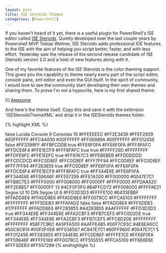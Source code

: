 ```yaml
---
layout: post
title: ISE Steroids Themes
categories: [Powershell]
---
```


[Steroids]: http://www.powertheshell.com/isesteroids/
[Awesome]: /assets/media/AwesomeTheme.png "The Awesome Theme"

If you haven't heard of it yet, there is a useful plugin for PowerShell's ISE editor called [ISE Steroids][Steroids]. Quietly developed over the last couple years by Powershell MVP Tobias Weltner, ISE Steroids adds professional IDE features to the ISE with the aim of helping you script better, faster, and with less effort. Yesterday saw the release of the second release candidate of ISE Steroids version 2.0 and a host of new features along with it.

One of my favorite features of the ISE Steroids is the color theming support. This gives you the capability to theme nearly every part of the script editor, console pane, xml editor and even the GUI itself. In the spirit of community, I would love to see the community start developing their own themes and sharing them. To prove I'm not a hypocrite, here is my first shared theme:

![] [Awesome]

And here's the theme itself. Copy this and save it with the extension 'ISESteroidsThemeXML' and drop it in the ISESteroids themes folder.

{% highlight XML %}
<?xml version="1.0"?>
<ColorOptions xmlns:xsd="http://www.w3.org/2001/XMLSchema" xmlns:xsi="http://www.w3.org/2001/XMLSchema-instance">
  <ShareFontForConsole>false</ShareFontForConsole>
  <ScriptPaneFontFamily>Lucida Console</ScriptPaneFontFamily>
  <ScriptPaneFontSize>9</ScriptPaneFontSize>
  <ConsolePaneFontFamily>Consolas</ConsolePaneFontFamily>
  <ConsolePaneFontSize>10</ConsolePaneFontSize>
  <ConsolePaneForegroundColor>#FFEEEEEC</ConsolePaneForegroundColor>
  <ConsolePaneBackgroundColor>#FF2E3436</ConsolePaneBackgroundColor>
  <ConsolePaneErrorForegroundColor>#FFEF2929</ConsolePaneErrorForegroundColor>
  <ConsolePaneErrorBackgroundColor>#00FFFFFF</ConsolePaneErrorBackgroundColor>
  <ConsolePaneWarningForegroundColor>#FFC4A000</ConsolePaneWarningForegroundColor>
  <ConsolePaneWarningBackgroundColor>#00FFFFFF</ConsolePaneWarningBackgroundColor>
  <ConsolePaneVerboseForegroundColor>#FF06989A</ConsolePaneVerboseForegroundColor>
  <ConsolePaneVerboseBackgroundColor>#00FFFFFF</ConsolePaneVerboseBackgroundColor>
  <ScriptPaneBackgroundColor>#FF012456</ScriptPaneBackgroundColor>
  <CapitalizeMainMenuHeaders>false</CapitalizeMainMenuHeaders>
  <ActiveSelection>#FF3399FF</ActiveSelection>
  <InactiveSelection>#FFBFCDDB</InactiveSelection>
  <MenuBarMonochrome>true</MenuBarMonochrome>
  <MenuBarColor1>#FFE6F0FA</MenuBarColor1>
  <MenuBarColor2>#FFE6F0FA</MenuBarColor2>
  <MenuBarColor3>#FFF8FAFC</MenuBarColor3>
  <MenuBarColor4>#FFDCE6F4</MenuBarColor4>
  <MenuBarColor5>#FFE1ECF9</MenuBarColor5>
  <MenuBarColor6>#FFF8FAFC</MenuBarColor6>
  <ScriptSquareTabs>true</ScriptSquareTabs>
  <ScriptSelectedMonochrome>true</ScriptSelectedMonochrome>
  <ScriptSelectedColor1>#FFFFF29D</ScriptSelectedColor1>
  <ScriptSelectedColor2>#FFFFFFFF</ScriptSelectedColor2>
  <ScriptSelectedColor3>#FFDFE9FC</ScriptSelectedColor3>
  <ScriptSelectedColor4>#FFE1EEFC</ScriptSelectedColor4>
  <ScriptUnselectedMonochrome>true</ScriptUnselectedMonochrome>
  <ScriptUnselectedColor1>#FF97A7C3</ScriptUnselectedColor1>
  <ScriptUnselectedColor2>#FFEBEBEB</ScriptUnselectedColor2>
  <ScriptUnselectedColor3>#FFDDDDDD</ScriptUnselectedColor3>
  <ScriptUnselectedColor4>#FFCDCDCD</ScriptUnselectedColor4>
  <ToolbarOverflowButtonBackground>#FFC0D8EF</ToolbarOverflowButtonBackground>
  <ToolbarOverflowButtonBackgroundForRunCode>#FFC0D8EF</ToolbarOverflowButtonBackgroundForRunCode>
  <ToolbarOverflowButtonBackgroundForDebugger>#FFF7FF94</ToolbarOverflowButtonBackgroundForDebugger>
  <ToolbarGroupBackground>#FFC0D8EF</ToolbarGroupBackground>
  <ToolbarGroupBackgroundForRunCode>#FFC0D8EF</ToolbarGroupBackgroundForRunCode>
  <ToolbarGroupBackgroundForDebugger>#FFF7FF94</ToolbarGroupBackgroundForDebugger>
  <RunspaceBarBackground>#FF283855</RunspaceBarBackground>
  <ScriptExpanderMonochrome>true</ScriptExpanderMonochrome>
  <ScriptExpanderColor1>#FFC0D8EF</ScriptExpanderColor1>
  <ScriptExpanderColor2>#FFE6F0FA</ScriptExpanderColor2>
  <ScriptExpanderColor3>#FFE6F0FA</ScriptExpanderColor3>
  <ScriptExpanderColor4>#FFDCE6F4</ScriptExpanderColor4>
  <ScriptExpanderColor5>#FFE1ECF9</ScriptExpanderColor5>
  <ScriptExpanderColor6>#FFF8FAFC</ScriptExpanderColor6>
  <EditorTabControlMonochrome>true</EditorTabControlMonochrome>
  <EditorTabControlColor1>#FF344E6E</EditorTabControlColor1>
  <EditorTabControlColor2>#FFE6F0FA</EditorTabControlColor2>
  <EditorTabControlBackground>#FF344E6E</EditorTabControlBackground>
  <DebuggerMarginUnsavedScript>#FF59646F</DebuggerMarginUnsavedScript>
  <DebuggerMarginSavedScript>#FF557299</DebuggerMarginSavedScript>
  <DebuggerMarginDebuggerActive>#FFE1A200</DebuggerMarginDebuggerActive>
  <DebuggerMarginDebuggerActiveBackground>#FF000000</DebuggerMarginDebuggerActiveBackground>
  <CurrentLineAdornmentBorder>#0047E7C1</CurrentLineAdornmentBorder>
  <CurrentLineAdornmentFill>#FFB8C7E3</CurrentLineAdornmentFill>
  <SquiggleSyntaxError>#FFFF0000</SquiggleSyntaxError>
  <SquiggleMinorWarning>#FF008000</SquiggleMinorWarning>
  <SquiggleCriticalWarning>#FF0000FF</SquiggleCriticalWarning>
  <SquiggleOtherWarning>#FFFF0000</SquiggleOtherWarning>
  <TrackChangesBeforeSave>#FFDAA520</TrackChangesBeforeSave>
  <TrackChangesAfterSave>#FF2E8B57</TrackChangesAfterSave>
  <TrackRevertedChanges>#FF0000FF</TrackRevertedChanges>
  <LineNumberMarginSize>13</LineNumberMarginSize>
  <LineNumberMarginForegroundColor>#4CF0F0F0</LineNumberMarginForegroundColor>
  <LineNumberMarginSelectedForegroundColor>#B4FFCD72</LineNumberMarginSelectedForegroundColor>
  <LineNumberMarginFunctionForegroundColor>#FF008000</LineNumberMarginFunctionForegroundColor>
  <LineNumberMarginCurrentForegroundColor>#FFFFAE21</LineNumberMarginCurrentForegroundColor>
  <LineNumberMarginFontFamily>Segoe UI</LineNumberMarginFontFamily>
  <FunctionReferenceSize>10</FunctionReferenceSize>
  <FunctionReferenceFontFamily>DIN</FunctionReferenceFontFamily>
  <SnippetFontFamily>Segoe UI</SnippetFontFamily>
  <SnippetFontSize>8</SnippetFontSize>
  <FunctionReferenceInactive>#FFD3D3D3</FunctionReferenceInactive>
  <FunctionReferenceActive>#FFFFE100</FunctionReferenceActive>
  <FunctionReferenceHoverBackground>#6433EBBF</FunctionReferenceHoverBackground>
  <SnippetHeader>#FFADD8E6</SnippetHeader>
  <SnippetDescription>#FFADD8E6</SnippetDescription>
  <SnippetBorder>#FFADD8E6</SnippetBorder>
  <StatusBarBackgroundInactive>#FF0079CC</StatusBarBackgroundInactive>
  <StatusBarBackgroundActive>#FFCA5100</StatusBarBackgroundActive>
  <StatusBarForegroundColorActive>#FFFFFFFF</StatusBarForegroundColorActive>
  <StatusBarForegroundColorInactive>#FFFFFFFF</StatusBarForegroundColorInactive>
  <StatusBarHyperlinkDefaultColor>#FFF5DEB3</StatusBarHyperlinkDefaultColor>
  <StatusBarHyperlinkHoverColor>#FFFAFAD2</StatusBarHyperlinkHoverColor>
  <StatusBarHyperlinkUnderlineAlways>false</StatusBarHyperlinkUnderlineAlways>
  <StatusBarHyperlinkUnderlineOnHover>false</StatusBarHyperlinkUnderlineOnHover>
  <CollapsedTextColor>#FFADD8E6</CollapsedTextColor>
  <CollapseBarColor>#FFF5DEB3</CollapseBarColor>
  <CollapseSelectionBackground>#17FFFFFF</CollapseSelectionBackground>
  <CollapseSquareBackground>#FFADD8E6</CollapseSquareBackground>
  <FunctionComboCollapsedFill>#FF283855</FunctionComboCollapsedFill>
  <FunctionComboExpandedFill>#A4283855</FunctionComboExpandedFill>
  <FunctionComboForeground>#AAFFFFFF</FunctionComboForeground>
  <FunctionComboForegroundStatic>#FFD3D3D3</FunctionComboForegroundStatic>
  <VerticalSplitterMonochrome>true</VerticalSplitterMonochrome>
  <VerticalSplitterBorder>#FF344E6E</VerticalSplitterBorder>
  <VerticalSplitterColor1>#FF344E6E</VerticalSplitterColor1>
  <VerticalSplitterColor2>#FFA2CBF3</VerticalSplitterColor2>
  <VerticalSplitterColor3>#FFB7CEF5</VerticalSplitterColor3>
  <VerticalSplitterColor4>#FFC6D2DE</VerticalSplitterColor4>
  <HorizontalSplitterMonochrome>true</HorizontalSplitterMonochrome>
  <HorizontalSplitterBorder>#FF344E6E</HorizontalSplitterBorder>
  <HorizontalSplitterColor1>#FF344E6E</HorizontalSplitterColor1>
  <HorizontalSplitterColor2>#FFA2CBF3</HorizontalSplitterColor2>
  <HorizontalSplitterColor3>#FFB7CEF5</HorizontalSplitterColor3>
  <HorizontalSplitterColor4>#FFC6D2DE</HorizontalSplitterColor4>
  <DefaultTextColor>#FFFFFFFF</DefaultTextColor>
  <DefaultTokenColor>#FFFFFFFF</DefaultTokenColor>
  <PowerShellScriptToken>
    <Token Name="Attribute" Color="#FFB0C4DE" />
    <Token Name="Command" Color="#FFE0FFFF" />
    <Token Name="CommandArgument" Color="#FFEE82EE" />
    <Token Name="CommandParameter" Color="#FFFFE4B5" />
    <Token Name="Comment" Color="#FF98FB98" />
    <Token Name="GroupEnd" Color="#FFF5F5F5" />
    <Token Name="GroupStart" Color="#FFF5F5F5" />
    <Token Name="Keyword" Color="#FFE0FFFF" />
    <Token Name="LineContinuation" Color="#FFF5F5F5" />
    <Token Name="LoopLabel" Color="#FFE0FFFF" />
    <Token Name="Member" Color="#FFF5F5F5" />
    <Token Name="NewLine" Color="#FFF5F5F5" />
    <Token Name="Number" Color="#FFFFE4C4" />
    <Token Name="Operator" Color="#FFD3D3D3" />
    <Token Name="Position" Color="#FFF5F5F5" />
    <Token Name="StatementSeparator" Color="#FFF5F5F5" />
    <Token Name="String" Color="#FFDB7093" />
    <Token Name="Type" Color="#FF8FBC8F" />
    <Token Name="Unknown" Color="#FFF5F5F5" />
    <Token Name="Variable" Color="#FFFF4500" />
  </PowerShellScriptToken>
  <PowerShellConsoleToken>
    <Token Name="Attribute" Color="#FF8ae234" />
    <Token Name="Command" Color="#FFeeeeec" />
    <Token Name="CommandArgument" Color="#FFb194b5" />
    <Token Name="CommandParameter" Color="#FFbab78f" />
    <Token Name="Comment" Color="#FF4e9a06" />
    <Token Name="GroupEnd" Color="#FFeeeeec" />
    <Token Name="GroupStart" Color="#FFeeeeec" />
    <Token Name="Keyword" Color="#FFE0FFFF" />
    <Token Name="LineContinuation" Color="#FFeeeeec" />
    <Token Name="LoopLabel" Color="#FFE0FFFF" />
    <Token Name="Member" Color="#FFeeeeec" />
    <Token Name="NewLine" Color="#FFeeeeec" />
    <Token Name="Number" Color="#FFFFE4C4" />
    <Token Name="Operator" Color="#FFD3D3D3" />
    <Token Name="Position" Color="#FFeeeeec" />
    <Token Name="StatementSeparator" Color="#FFeeeeec" />
    <Token Name="String" Color="#FFDB7093" />
    <Token Name="Type" Color="#FF8FBC8F" />
    <Token Name="Unknown" Color="#FFeeeeec" />
    <Token Name="Variable" Color="#FFd1a000" />
  </PowerShellConsoleToken>
  <XMLToken>
    <Token Name="Comment" Color="#FFF5F5F5" />
    <Token Name="CommentDelimiter" Color="#FFF5F5F5" />
    <Token Name="ElementName" Color="#FFF5F5F5" />
    <Token Name="MarkupExtension" Color="#FFF5F5F5" />
    <Token Name="Attribute" Color="#FFF5F5F5" />
    <Token Name="Quote" Color="#FFF5F5F5" />
    <Token Name="QuotedString" Color="#FFF5F5F5" />
    <Token Name="Tag" Color="#FFF5F5F5" />
    <Token Name="Text" Color="#FFDB7093" />
    <Token Name="CharacterData" Color="#FFF5F5F5" />
  </XMLToken>
  <BraceMatchingFill>#58F7C96C</BraceMatchingFill>
  <BraceMatchingBorder>#A5FFA500</BraceMatchingBorder>
  <ASTDashLineColor>#AAFFE4B5</ASTDashLineColor>
  <ASTSiblingBorder>#00F7C93C</ASTSiblingBorder>
  <ASTSiblingFill>#4E6EA6CC</ASTSiblingFill>
  <ASTPipelineBorder>#50C8C814</ASTPipelineBorder>
  <ASTPipelineFill>#00F0F0E6</ASTPipelineFill>
  <SnippetInsertionBorder>#FF038567</SnippetInsertionBorder>
  <SnippetInsertionFill>#C847E7C1</SnippetInsertionFill>
  <ConsoleAdminWarningColor1>#60FF9600</ConsoleAdminWarningColor1>
  <ConsoleAdminWarningColor2>#0047E7C1</ConsoleAdminWarningColor2>
  <ConsoleAdminWarningStripeOffset>5</ConsoleAdminWarningStripeOffset>
  <PaletteColor1>#FF012456</PaletteColor1>
  <PaletteColor2>#FF283855</PaletteColor2>
  <PaletteColor3>#FF344E6E</PaletteColor3>
  <PaletteColor4>#FFC0D8EF</PaletteColor4>
  <PaletteColor5>#FFFFE1CE</PaletteColor5>
  <PaletteColor6>#FFE6F0FA</PaletteColor6>
  <PaletteColor7>#FF59646F</PaletteColor7>
  <PaletteColor8>#FFFFE169</PaletteColor8>
  <PaletteColor9>#FF0079CC</PaletteColor9>
  <PaletteColor10>#FF555555</PaletteColor10>
  <PaletteColor11>#FFCA5100</PaletteColor11>
  <PaletteColor12>#FF6E6E6E</PaletteColor12>
  <PaletteColor13>#FFF5DEB3</PaletteColor13>
  <PaletteColor14>#FF557299</PaletteColor14>
</ColorOptions>
{% endhighlight %}